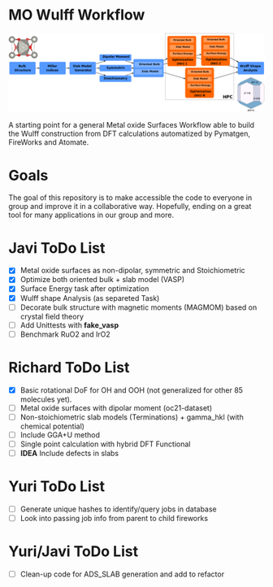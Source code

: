 # MO Wulff Workflow

![workflow](img/mo_wulff_workflow.png)

A starting point for a general Metal oxide Surfaces Workflow able to build the Wulff construction from DFT calculations automatized by Pymatgen, FireWorks and Atomate.

# Goals

The goal of this repository is to make accessible the code to everyone in group and
improve it in a collaborative way. Hopefully, ending on a great tool for many applications
in our group and more.

# Javi ToDo List

- [x] Metal oxide surfaces as non-dipolar, symmetric and Stoichiometric
- [x] Optimize both oriented bulk + slab model (VASP)
- [x] Surface Energy task after optimization
- [x] Wulff shape Analysis (as separeted Task)
- [ ] Decorate bulk structure with magnetic moments (MAGMOM) based on crystal field theory
- [ ] Add Unittests with **fake_vasp**
- [ ] Benchmark RuO2 and IrO2

# Richard ToDo List

- [x] Basic rotational DoF for OH and OOH (not generalized for other 85 molecules yet).
- [ ] Metal oxide surfaces with dipolar moment (oc21-dataset)
- [ ] Non-stoichiometric slab models (Terminations) + gamma_hkl (with chemical potential)
- [ ] Include GGA+U method
- [ ] Single point calculation with hybrid DFT Functional
- [ ] **IDEA** Include defects in slabs

# Yuri ToDo List

- [ ] Generate unique hashes to identify/query jobs in database
- [ ] Look into passing job info from parent to child fireworks

# Yuri/Javi ToDo List

- [ ] Clean-up code for ADS_SLAB generation and add to refactor
